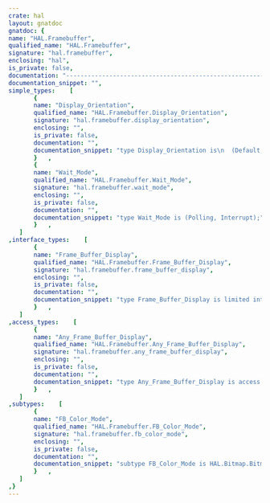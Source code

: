```yaml
---
crate: hal
layout: gnatdoc
gnatdoc: {
name: "HAL.Framebuffer",
qualified_name: "HAL.Framebuffer",
signature: "hal.framebuffer",
enclosing: "hal",
is_private: false,
documentation: "----------------------------------------------------------------------------\n                                                                          --\n                     Copyright (C) 2015-2016, AdaCore                     --\n                                                                          --\n  Redistribution and use in source and binary forms, with or without      --\n  modification, are permitted provided that the following conditions are  --\n  met:                                                                    --\n     1. Redistributions of source code must retain the above copyright    --\n        notice, this list of conditions and the following disclaimer.     --\n     2. Redistributions in binary form must reproduce the above copyright --\n        notice, this list of conditions and the following disclaimer in   --\n        the documentation and/or other materials provided with the        --\n        distribution.                                                     --\n     3. Neither the name of the copyright holder nor the names of its     --\n        contributors may be used to endorse or promote products derived   --\n        from this software without specific prior written permission.     --\n                                                                          --\n   THIS SOFTWARE IS PROVIDED BY THE COPYRIGHT HOLDERS AND CONTRIBUTORS    --\n   \"AS IS\" AND ANY EXPRESS OR IMPLIED WARRANTIES, INCLUDING, BUT NOT      --\n   LIMITED TO, THE IMPLIED WARRANTIES OF MERCHANTABILITY AND FITNESS FOR  --\n   A PARTICULAR PURPOSE ARE DISCLAIMED. IN NO EVENT SHALL THE COPYRIGHT   --\n   HOLDER OR CONTRIBUTORS BE LIABLE FOR ANY DIRECT, INDIRECT, INCIDENTAL, --\n   SPECIAL, EXEMPLARY, OR CONSEQUENTIAL DAMAGES (INCLUDING, BUT NOT       --\n   LIMITED TO, PROCUREMENT OF SUBSTITUTE GOODS OR SERVICES; LOSS OF USE,  --\n   DATA, OR PROFITS; OR BUSINESS INTERRUPTION) HOWEVER CAUSED AND ON ANY  --\n   THEORY OF LIABILITY, WHETHER IN CONTRACT, STRICT LIABILITY, OR TORT    --\n   (INCLUDING NEGLIGENCE OR OTHERWISE) ARISING IN ANY WAY OUT OF THE USE  --\n   OF THIS SOFTWARE, EVEN IF ADVISED OF THE POSSIBILITY OF SUCH DAMAGE.   --\n                                                                          --\n----------------------------------------------------------------------------",
documentation_snippet: "",
simple_types:    [
       {
       name: "Display_Orientation",
       qualified_name: "HAL.Framebuffer.Display_Orientation",
       signature: "hal.framebuffer.display_orientation",
       enclosing: "",
       is_private: false,
       documentation: "",
       documentation_snippet: "type Display_Orientation is\n  (Default, Landscape, Portrait);",
       }   ,
       {
       name: "Wait_Mode",
       qualified_name: "HAL.Framebuffer.Wait_Mode",
       signature: "hal.framebuffer.wait_mode",
       enclosing: "",
       is_private: false,
       documentation: "",
       documentation_snippet: "type Wait_Mode is (Polling, Interrupt);",
       }   ,
   ]
,interface_types:    [
       {
       name: "Frame_Buffer_Display",
       qualified_name: "HAL.Framebuffer.Frame_Buffer_Display",
       signature: "hal.framebuffer.frame_buffer_display",
       enclosing: "",
       is_private: false,
       documentation: "",
       documentation_snippet: "type Frame_Buffer_Display is limited interface;",
       }   ,
   ]
,access_types:    [
       {
       name: "Any_Frame_Buffer_Display",
       qualified_name: "HAL.Framebuffer.Any_Frame_Buffer_Display",
       signature: "hal.framebuffer.any_frame_buffer_display",
       enclosing: "",
       is_private: false,
       documentation: "",
       documentation_snippet: "type Any_Frame_Buffer_Display is access all Frame_Buffer_Display'Class;",
       }   ,
   ]
,subtypes:    [
       {
       name: "FB_Color_Mode",
       qualified_name: "HAL.Framebuffer.FB_Color_Mode",
       signature: "hal.framebuffer.fb_color_mode",
       enclosing: "",
       is_private: false,
       documentation: "",
       documentation_snippet: "subtype FB_Color_Mode is HAL.Bitmap.Bitmap_Color_Mode range\n  HAL.Bitmap.ARGB_8888 .. HAL.Bitmap.M_1;",
       }   ,
   ]
,}
---
```

